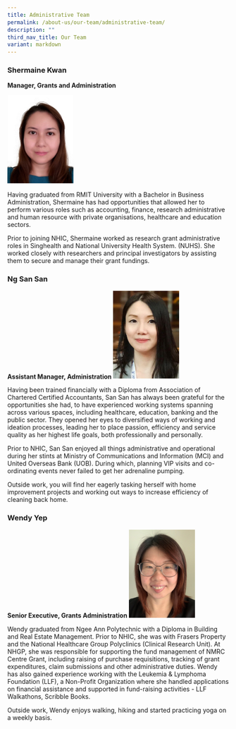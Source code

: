 ```yaml
---
title: Administrative Team
permalink: /about-us/our-team/administrative-team/
description: ""
third_nav_title: Our Team
variant: markdown
---
```

### **Shermaine Kwan**  
**Manager, Grants and Administration**

<img src="/images/About/Our%20Team/Administrative%20Team/shermainekwan.jpg" style="width:150px">

Having graduated from RMIT University with a Bachelor in Business Administration, Shermaine has had opportunities that allowed her to perform various roles such as accounting, finance, research administrative and human resource with private organisations, healthcare and education sectors.

Prior to joining NHIC, Shermaine worked as research grant administrative roles in Singhealth and National University Health System. (NUHS). She worked closely with researchers and principal investigators by assisting them to secure and manage their grant fundings.

### **Ng San San**  
**Assistant Manager, Administration**
<img src="/images/About/Our%20Team/Administrative%20Team/ngsansan.jpg" style="width:150px">

Having been trained financially with a Diploma from Association of Chartered Certified Accountants, San San has always been grateful for the opportunities she had, to have experienced working systems spanning across various spaces, including healthcare, education, banking and the public sector. They opened her eyes to diversified ways of working and ideation processes, leading her to place passion, efficiency and service quality as her highest life goals, both professionally and personally.

Prior to NHIC, San San enjoyed all things administrative and operational during her stints at Ministry of Communications and Information (MCI) and United Overseas Bank (UOB). During which, planning VIP visits and co-ordinating events never failed to get her adrenaline pumping.

Outside work, you will find her eagerly tasking herself with home improvement projects and working out ways to increase efficiency of cleaning back home.

### **Wendy Yep**
**Senior Executive, Grants Administration**
<img src="/images/About/Our%20Team/Administrative%20Team/wendyyep.jpg" style="width:150px">

Wendy graduated from Ngee Ann Polytechnic with a Diploma in Building and Real Estate Management. Prior to NHIC, she was with Frasers Property and the National Healthcare Group Polyclinics (Clinical Research Unit). At NHGP, she was responsible for supporting the fund management of NMRC Centre Grant, including raising of purchase requisitions, tracking of grant expenditures, claim submissions and other administrative duties. Wendy has also gained experience working with the Leukemia &amp; Lymphoma Foundation (LLF), a Non-Profit Organization where she handled applications on financial assistance and supported in fund-raising activities - LLF Walkathons, Scribble Books.&nbsp;&nbsp;&nbsp;

Outside work, Wendy enjoys walking, hiking and started practicing yoga on a weekly basis.